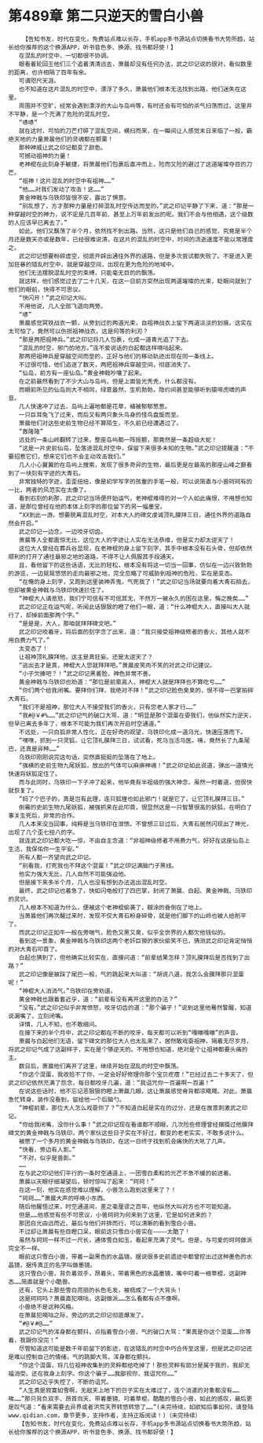 # 第489章 第二只逆天的雪白小兽
        【告知书友，时代在变化，免费站点难以长存，手机app多书源站点切换看书大势所趋，站长给你推荐的这个换源APP，听书音色多、换源、找书都好使！】
       在混乱的时空中，一切都很不协调。
       眼看着轮回王他们三个追着清清远去，萧晨却没有任何办法，武之印记说的很对，看似数里的距离，也许相隔了百年有余。
       可谓咫尺天涯。
       也不知道在这片混乱的时空中，漂浮了多久，萧晨他们根本无法找到出路，他们迷失在这里。
       周围并不空旷，经常会遇到漂浮的大山与岛屿等，有时还会有可怕的杀气扫荡而过，这里并不平静，是一个充满了危险的混乱时空。
       “哧哧”
       就在这时，可怕的刀芒打碎了混乱空间，横扫而来，在一瞬间让人感觉末日来临了一般，霸绝天地的力量萧晨他们的灵魂都在颤栗！
       那种神威让武之印记都变了颜色。
       可撼动祖神的力量！
       老神棍在此刻身手敏捷，将萧晨他们包裹后直冲而上，险而又险的避过了这道璀璨夺目的刀芒。
       “祖神！这片混乱的时空中有祖神……”
       “他……对我们发动了攻击！这……”
       黄金神戟与乌铁印皆很不安，露出了惧意。
       “别乱想了，方才那种力量是打碎混乱时空传达而至的。”武之印记平静了下来，道：“那是一种穿越时空的神力，说不定是几百年前、甚至上万年前发出的呢。我们不会与他相遇，这个级数的人应该早已离去了。”
       如此，他们又飘荡了半个月，依然找不到出路。当然，这只是他们自己的感觉，究竟是半个月还是数天亦或是数年，已经很难说清，在这片的混乱的时空中，时间的流逝速度不能以常理度之。
       武之印记想要粉碎虚空，彻底开辟出通往外界的道路，但是多次尝试都失败了。不是进入更加狂暴的错乱时空中，就是穿越空间，出现在更为危险的地域中。
       他们无法摆脱混乱时空的束缚，只能毫无目的的飘荡。
       就这样，他们感觉过去了二十几天，在这一日前方突然出现两道璀璨的光束，眨眼间就到了他们的眼前，快得不可思议。
       “快闪开！”武之印记大叫。
       不用他说，几人全部飞退向两旁。
       “哧”
       萧晨感觉冥铁战衣一颤，从旁划过的两道光束，自祖神战衣上留下两道淡淡的划痕。这实在太可怕了，竟然可以伤损祖神战衣，这是何等的利刃？
       “那是两把祖神兵。”武之印记将几人包裹，化成一道青光追了下去。
       “混乱的时空，邪门的地方。”连不爱说话的白起都这样嘀咕起来。
       那两把祖神兵是穿越空间而至的，正好与他们的移动轨迹出现在同一条线上。
       不过很可惜，他们追逐了数天，两把祖神兵穿越空间，彻底消失了。
       “仙岛，前方有一座仙岛。”黄金神戟吵嚷了起来。
       在之前最然看到了不少大山与岛屿，但是上面皆光秃秃，什么都没有。
       而眼前所见的仙岛则大不相同，绿意盎然，生机勃勃，隐约间甚至能够听到猿啼虎啸的声音。
       几人快速冲了过去，岛屿上遍地都是花草，植被郁郁葱葱。
       一只巨耳兔飞了过来，而后又有两只象头鸟身的怪鸟盘旋而至。
       萧晨他们对这些史前生物已经不算陌生，不久前已经遭遇过了。
       “轰隆隆”
       远处的一条山岭翻转了过来，整座岛屿都一阵摇颤，那竟然是一条超级大蛇！
       “这是一片史前仙岛，坠落进混乱时空中，保留下来很多未知的生物。”武之印记提醒道：“不要招惹它们，想来它们也不会主动攻击我们。”
       几人小心翼翼的在岛屿上搜索，发现了很多奇异的生物，最后更是在最高的那座山峰之巅看到了一块刻有字迹的大青石。
       非常独特的字迹，歪歪扭扭，像是初学写字的孩童的手笔一般，可以说简直与小兽珂珂有的一比，两者的风范实在太像了。
       看到石刻的刹那，武之印记当场便开始运气，老神棍难得的对一个人如此痛恨，不用想也知道，是那位曾经在他的本体上刻字的那位留下的另一幅墨宝。
       “XX到此一游。想要脱离混乱时空，对本大人的碑文虔诚顶礼膜拜三日，通往外界的道路自然会开启。”
       武之印记一边念，一边咬牙切齿。
       萧晨等人全都震惊无比，这位大人的字迹让人实在无法恭维，但是实力却太逆天了！
       这位大人曾经在葬兵谷显现，在老神棍的身上留下刻字，其手中根本没有石头骨，但却依然顺利的打开了通往最邪之地的道路，不得不让人佩服其手段通天。
       且，看他留下的这些话语，无比的轻松，根本没有将这一切当一回事，仿似在一边兴致勃勃的游览，一边晃晃悠悠的走向最邪之地，完全忽略了可威胁到祖神的危险，实在是变态。
       “在俺的身上刻字，又跑到这里装神弄鬼，气死我了！”武之印记当场就要向着大青石拍去，但却被黄金神戟与乌铁印快速拦住了。
       “神棍大人请息怒，我们宁可信有不可信其无，不然万一被永久的困在这里，悔之晚矣……”
       武之印记正在运气呢，听闻此话狠狠的瞪了他们一眼，道：“什么神棍大人，直接叫大人就行了，却掉前面那两个字。”
       “是是是，大人，那咱就拜拜碑文吧。”
       武之印记咬着牙，将后面的刻字念了出来，道：“我只接受祖神级修者的香火，其他人就不用白费力气了。”
       太变态了！
       让祖神顶礼膜拜他，这主是真狂妄，还是太逆天了？
       “逃出去才是真，神棍大人您就拜拜吧。”萧晨皮笑肉不笑的对武之印记建议。
       “小子欠揍吧？！”武之印记黑着脸，神色非常不善。
       黄金神戟与乌铁印也劝道：“那位是前辈高人，神棍大人就是拜拜也不算吃亏……”
       “你们两个给我闭嘴。要拜你们拜，我绝对不拜！”武之印记脸色臭臭的，恨不得一巴掌拍碎大青石。
       “我们不是祖神，那位大人不接受我们的香火，只有您老人家才行……”
       “我#@￥#%……”武之印记气的破口大骂，道：“明显是那个混蛋在耍我们，他纵然实力逆天，但早已离去多年了，根本不可能为我们再次开启时空通道。”
       不远处，一只白狐非常人性化，正在好奇的观望，乌铁印化成一道乌光，快速压落而下。
       “嘿嘿，抓到一只灵狐，让它顶礼膜拜三日，试试看，死马当活马医。咦，竟然长了九条尾巴，还真是异种……”
       乌铁印刚刚说完这句话，突然直挺挺的坠落在了地上。
       “强横的史前生物九尾妖狐，放出的气体可以麻痹神魂！”武之印记如此说道，弹出一道情光快速将妖狐定住了。
       而与此同时，乌铁印一下子冲了起来，他毕竟有半祖级的强大神念，虽然一时着道，但很快就恢复了。
       “妈了个巴子的，真是岂有此理，连只狐狸也如此邪门！就是它了，让它顶礼膜拜三日。”
       倒霉的史前生物九尾妖狐，被强抓来在此叩首，很显然这是一只智慧很高的妖狐，在明白了事关生死后，非常的合作。
       几人本来没当回事，纯粹是当乌铁印在泄愤。不曾想三日过后，大青石居然闪现出了神光，出现了几个歪七扭八的字。
       就连武之印记都大吃一惊，不由自主念道：“非祖神级修者不用费力气，好好在这座仙岛上生活，我保佑你一生平安。”
       所有人都一齐望向武之印记。
       “别看我，打死我也不拜这个混蛋！”武之印记满脑门子黑线。
       他实力强大无比，几人自然不可能强迫他。
       但是接下来多半个月，几人也没有想到办法逃出混乱时空。
       最终，武之印记也着急了，快如闪电般打了四巴掌，封闭了萧晨、白起、黄金神戟、乌铁印的灵识。
       几人根本不知道为什么，便被这个老神棍偷袭了，糊涂的昏倒在了地上。
       当萧晨他们再次醒过来时，发现不仅大青石粉身碎骨，就是他们脚下的山岭也被人给削平了。
       而武之印记正如牛一般在旁喘气，脸色又黑又臭，似乎全世界的人都欠他钱似的。
       看到这一景象，黄金神戟与乌铁印这两个老奸巨猾的家伙偷笑不已，猜测武之印记肯定悄悄的对大青石叩首了。
       白起也猜到了，但他确实比较实在，直接问道：“前辈结果怎样？顶礼膜拜后是否找到了出路？”
       武之印记像是被踩了尾巴一般，气的跳起来大叫道：“胡说八道，我怎么会膜拜那只混蛋呢！”
       “神棍大人消消气。”乌铁印在旁劝道。
       黄金神戟也跟着套近乎，道：“前辈有没有离开这里的办法？”
       “没有。”武之印记似乎非常愤怒，咬牙切齿的道：“那个骗子！”说到这里他蓦然警醒，知道说漏嘴了，立刻闭嘴。
       详情，几人不知，也不敢细问。
       在接下来的半个月中，武之印记都在不断的咬牙，每天都可以听到“嘎嘣嘎嘣”的声音。
       萧晨与白起他们无语，留下碑文的那位大人也太乱来了，居然敢戏耍祖神，隔着无尽岁月，将武之印记气成了这副样子，实在是个够逆天的。不用想也知道，绝对是个让祖神都要头痛的主。
       数日后，萧晨他们离开了这里，继续开始在混乱的时空中飘荡。
       “你这个混蛋，我收拾不了你，一定会好好修理你那个宝贝疙瘩！”已经过去二十多天了，但武之印记依然充满了怨念，每日都咬牙几遍，道：“我诅咒你一百遍啊一百遍！”
       在说这些话时，他不忘记恶狠狠的瞪上萧晨几眼，这让萧晨感觉脊背都凉飕飕。对此，萧晨急忙转身，装作没看到，留给他一个后脑勺。
       “神棍前辈，那位大人怎么戏耍你了？”不知道白起是实在的过分，还是在故意刺激武之印记。
       “你给我闭嘴，没你什么事！”武之印记现在看谁都不顺眼，几次险些修理曾经撺掇过他膜拜碑文的黄金神戟与乌铁印，两个家伙这些日子实在不好过，都变的老老实实，不敢多说什么。
       被憋了一个多月的黄金神戟与乌铁印，在这一日终于找到机会痛快的大吼了几声。
       “快看，旁边有人影。”
       “不对，似乎是兽影。”
       ……
       在与武之印记他们平行的一条时空通道上，一团雪白柔和的光芒不急不缓的前进着。
       萧晨以天眼仔细凝望后，顿时惊叫了起来：“珂珂！”
       在这一刻，他实在感觉难以理解，小兽怎么跑到这里来了？！
       “珂珂……”萧晨大声的呼唤小东西。
       随后他醒悟过来，时空通道间，差之毫厘谬之百年，他纵然大叫对方也不可能知道。
       但是……他感觉有些不可思议，小兽珂珂为何来到了这里，它是如何进来的？
       那团白光由远而近，最后与他们并排而行，可以清晰的看到雪白小兽。
       不过却让萧晨有些目瞪口呆，眼前这只雪白小兽实在————太酷了！
       虽然与珂珂一样不过一尺长，通体雪白如玉，看起来充满了灵气。但是，与可爱的珂珂做派完全不一样。
       眼前这只雪白小兽，带着一副黑色的水晶镜，据说很多史前遗迹中都曾挖出过这种墨色的水晶镜，据传真正的名字叫做墨镜。
       这只雪白小兽，背负着双手，昂着头，带着黑色的水晶墨镜，嘴中叼着一根草棍，这副神态……简直就是个小酷兽。
       还有，它头上那些雪白亮丽的长色毛发，被梳成了一个大背头！
       这是珂珂吗？萧晨直犯嘀咕，这副做派……怎么看都有点不像啊。
       小兽绝不是这种风格。
       在萧晨犯嘀咕之际，旁边的武之印记彻底爆发了。
       “#@￥#@……”
       武之印记气的浑身都在颤抖，点指着雪白小兽，气的破口大骂：“果真是你这个混蛋……你等着，我跟你没完！”
       尽管知道这可能是数千年前留下的影迹，在这错乱的时空中巧合传至这里，但是武之印记还是难以控制自己的情绪，气的跳脚大骂，浑身都在颤抖。
       “你这个混蛋，将几位祖神收集到的灵粹都给吃掉了！那些灵粹有部分是属于我的，我却无福消受。还在我身上刻字。你这个骗子……我鄙视你，我诅咒你……”
       武之印记近乎失控了，不断的诅咒。
       “人生真是寂寞如雪啊，无敌天上地下的日子实在太难过了，连个消遣的对象都没有……唉……”那只背负双手、昂首向天、带着墨镜、叼着草棍，酷酷的雪白小兽，如此的感叹，最后更是叹气道：“看来需要去异界或者洪荒天界转悠转悠了……”(未完待续，如欲知后事如何，请登陆www.qidian.com，章节更多，支持作者，支持正版阅读！)（未完待续）
       【告知书友，时代在变化，免费站点难以长存，手机app多书源站点切换看书大势所趋，站长给你推荐的这个换源APP，听书音色多、换源、找书都好使！】